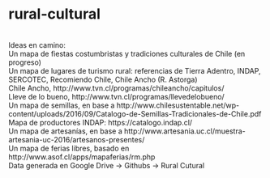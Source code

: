 # rural-cultural
<br>
Ideas en camino:
<br>
Un mapa de fiestas costumbristas y tradiciones culturales de Chile (en progreso)
<br>
Un mapa de lugares de turismo rural: referencias de Tierra Adentro, INDAP, SERCOTEC, Recomiendo Chile, Chile Ancho (R. Astorga)
<br>
Chile Ancho, http://www.tvn.cl/programas/chileancho/capitulos/
<br>
Lleve de lo bueno, http://www.tvn.cl/programas/llevedelobueno/
<br>
Un mapa de semillas, en base a http://www.chilesustentable.net/wp-content/uploads/2016/09/Catalogo-de-Semillas-Tradicionales-de-Chile.pdf
<br>
Mapa de productores INDAP: https://catalogo.indap.cl/
<br>
Un mapa de artesanías, en base a http://www.artesania.uc.cl/muestra-artesania-uc-2016/artesanos-presentes/
<br>
Un mapa de ferias libres, basado en http://www.asof.cl/apps/mapaferias/rm.php 
<br>
Data generada en Google Drive -> Githubs -> Rural Cutural
